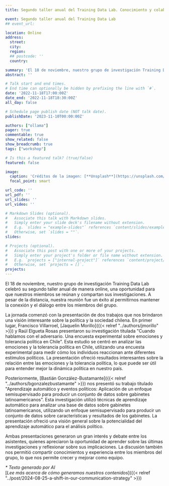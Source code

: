 ```yaml
---
title: Segundo taller anual del Training Data Lab. Conocimiento y colaboración a distancia

event: Segundo taller anual del Training Data Lab
## event_url: 

location: Online
address:
  street: 
  city: 
  region: 
  ## postcode: ''
  country: 

summary: 'El 18 de noviembre, nuestro grupo de investigación Training Data Lab celebró su segundo taller anual de manera online, una oportunidad para que nuestros miembros se reúnan y compartan sus investigaciones. A pesar de la distancia, nuestra reunión fue un éxito al permitirnos mantener la conexión y el diálogo entre los miembros del grupo.'
abstract: ''

# Talk start and end times.
# End time can optionally be hidden by prefixing the line with `#`.
date: '2022-11-18T17:00:00Z'
date_end: '2022-11-18T18:30:00Z'
all_day: false

# Schedule page publish date (NOT talk date).
publishDate: '2023-11-10T00:00:00Z'

authors: ["ollama"]
pager: true
commentable: true
show_related: false
show_breadcrumb: true
tags: ["workshop"]

# Is this a featured talk? (true/false)
featured: false

image:
  caption: 'Créditos de la imagen: [**Unsplash**](https://unsplash.com/photos/person-using-a-laptop-4Hg8LH9Hoxc)'
  focal_point: smart

url_code: ''
url_pdf: ''
url_slides: ''
url_video: ''

# Markdown Slides (optional).
#   Associate this talk with Markdown slides.
#   Simply enter your slide deck's filename without extension.
#   E.g. `slides = "example-slides"` references `content/slides/example-slides.md`.
#   Otherwise, set `slides = ""`.
slides:

# Projects (optional).
#   Associate this post with one or more of your projects.
#   Simply enter your project's folder or file name without extension.
#   E.g. `projects = ["internal-project"]` references `content/project/deep-learning/index.md`.
#   Otherwise, set `projects = []`.
projects:
---
```


El 18 de noviembre, nuestro grupo de investigación Training Data Lab celebró su segundo taller anual de manera online, una oportunidad para que nuestros miembros se reúnan y compartan sus investigaciones. A pesar de la distancia, nuestra reunión fue un éxito al permitirnos mantener la conexión y el diálogo entre los miembros del grupo.

La jornada comenzó con la presentación de dos trabajos que nos brindaron una visión interesante sobre la política y la sociedad chilena. En primer lugar, Francisco Villarroel, [Jaquelin Morillo]({{< relref "../authors/jmorillo" >}}) y Raúl Elgueta Rosas presentaron su investigación titulada "Cuando hablamos con el adversario. Una encuesta experimental sobre emociones y tolerancia política en Chile". Esta estudio se centró en analizar las emociones y la tolerancia política en Chile, utilizando una encuesta experimental para medir cómo los individuos reaccionan ante diferentes estímulos políticos. La presentación ofreció resultados interesantes sobre la relación entre las emociones y la tolerancia política, lo que puede ser útil para entender mejor la dinámica política en nuestro país.

Posteriormente, [Bastián González-Bustamante]({{< relref "../authors/bgonzalezbustamante" >}}) nos presentó su trabajo titulado "Aprendizaje automático y eventos políticos: Aplicación de un enfoque semisupervisado para producir un conjunto de datos sobre gabinetes latinoamericanos". Esta investigación utilizó técnicas de aprendizaje automático para analizar una base de datos sobre gabinetes latinoamericanos, utilizando un enfoque semisupervisado para producir un conjunto de datos sobre características y resultados de los gabinetes. La presentación ofreció una visión general sobre la potencialidad del aprendizaje automático para el análisis político.

Ambas presentaciones generaron un gran interés y debate entre los asistentes, quienes apreciaron la oportunidad de aprender sobre las últimas investigaciones y reflexionar sobre sus implicaciones. La discusión también nos permitió compartir conocimientos y experiencia entre los miembros del grupo, lo que nos permite crecer y mejorar como equipo.

_* Texto generado por AI_ <br>
[_Lee más acerca de cómo generamos nuestros contenidos_]({{< relref "../post/2024-08-25-a-shift-in-our-communication-strategy" >}})